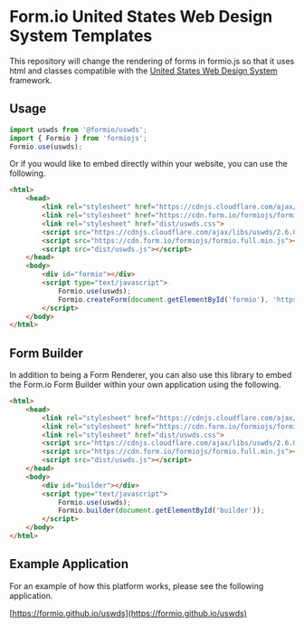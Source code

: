 # Form.io United States Web Design System Templates

This repository will change the rendering of forms in formio.js so that it uses html and classes compatible with the [United States Web Design System](https://designsystem.digital.gov/) framework.

## Usage

```javascript
import uswds from '@formio/uswds';
import { Formio } from 'formiojs';
Formio.use(uswds);
```

Or if you would like to embed directly within your website, you can use the following.

```html
<html>
    <head>
        <link rel="stylesheet" href="https://cdnjs.cloudflare.com/ajax/libs/uswds/2.6.0/css/uswds.min.css">
        <link rel="stylesheet" href="https://cdn.form.io/formiojs/formio.full.min.css">
        <link rel="stylesheet" href="dist/uswds.css">
        <script src="https://cdnjs.cloudflare.com/ajax/libs/uswds/2.6.0/js/uswds.min.js"></script>
        <script src="https://cdn.form.io/formiojs/formio.full.min.js"></script>
        <script src="dist/uswds.js"></script>
    </head>
    <body>
        <div id="formio"></div>
        <script type="text/javascript">
            Formio.use(uswds);
            Formio.createForm(document.getElementById('formio'), 'https://examples.form.io/example');
        </script>
    </body>
</html>
```

## Form Builder
In addition to being a Form Renderer, you can also use this library to embed the Form.io Form Builder within your own application using the following.

```html
<html>
    <head>
        <link rel="stylesheet" href="https://cdnjs.cloudflare.com/ajax/libs/uswds/2.6.0/css/uswds.min.css">
        <link rel="stylesheet" href="https://cdn.form.io/formiojs/formio.full.min.css">
        <link rel="stylesheet" href="dist/uswds.css">
        <script src="https://cdnjs.cloudflare.com/ajax/libs/uswds/2.6.0/js/uswds.min.js"></script>
        <script src="https://cdn.form.io/formiojs/formio.full.min.js"></script>
        <script src="dist/uswds.js"></script>
    </head>
    <body>
        <div id="builder"></div>
        <script type="text/javascript">
            Formio.use(uswds);
            Formio.builder(document.getElementById('builder'));
        </script>
    </body>
</html>
```

## Example Application
For an example of how this platform works, please see the following application.

[https://formio.github.io/uswds](https://formio.github.io/uswds)
